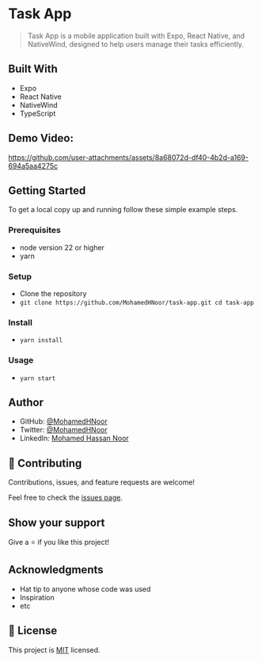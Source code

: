 # Task App

> Task App is a mobile application built with Expo, React Native, and NativeWind, designed to help users manage their tasks efficiently.

## Built With

- Expo
- React Native
- NativeWind
- TypeScript

## Demo Video:

https://github.com/user-attachments/assets/8a68072d-df40-4b2d-a169-694a5aa4275c

## Getting Started

To get a local copy up and running follow these simple example steps.

### Prerequisites

- node version 22 or higher
- yarn

### Setup

- Clone the repository
- `git clone https://github.com/MohamedHNoor/task-app.git
cd task-app`

### Install

- `yarn install`

### Usage

- `yarn start`

## Author

- GitHub: [@MohamedHNoor](https://github.com/MohamedHNoor)
- Twitter: [@MohamedHNoor](https://twitter.com/MohamedHNoor)
- LinkedIn: [Mohamed Hassan Noor](https://www.linkedin.com/in/mohamedhnoor/)

## 🤝 Contributing

Contributions, issues, and feature requests are welcome!

Feel free to check the [issues page](https://github.com/MohamedHNoor/task-app/issues).

## Show your support

Give a ⭐️ if you like this project!

## Acknowledgments

- Hat tip to anyone whose code was used
- Inspiration
- etc

## 📝 License

This project is [MIT](./LICENSE) licensed.
